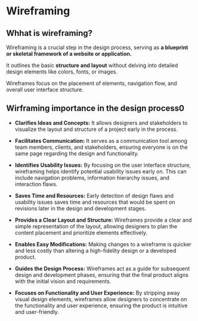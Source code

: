 # Wireframing

## **Whhat is wireframing?**

Wireframing is a crucial step in the design process, serving as **a blueprint or skeletal framework of a website or application.**

It outlines the basic **structure and layout** without delving into detailed design elements like colors, fonts, or images.

Wireframes focus on the placement of elements, navigation flow, and overall user interface structure.

## **Wirframing importance in the design process0**

- **Clarifies Ideas and Concepts:**
  It allows designers and stakeholders to visualize the layout and structure of a project early in the process.

- **Facilitates Communication:**
  It serves as a communication tool among team members, clients, and stakeholders, ensuring everyone is on the same page regarding the design and functionality.

- **Identifies Usability Issues:**
  By focusing on the user interface structure, wireframing helps identify potential usability issues early on. This can include navigation problems, information hierarchy issues, and interaction flaws.

- **Saves Time and Resources:**
  Early detection of design flaws and usability issues saves time and resources that would be spent on revisions later in the design and development stages.

- **Provides a Clear Layout and Structure:**
  Wireframes provide a clear and simple representation of the layout, allowing designers to plan the content placement and prioritize elements effectively.

- **Enables Easy Modifications:**
  Making changes to a wireframe is quicker and less costly than altering a high-fidelity design or a developed product.

- **Guides the Design Process:**
  Wireframes act as a guide for subsequent design and development phases, ensuring that the final product aligns with the initial vision and requirements.

- **Focuses on Functionality and User Experience:**
  By stripping away visual design elements, wireframes allow designers to concentrate on the functionality and user experience, ensuring the product is intuitive and user-friendly.
